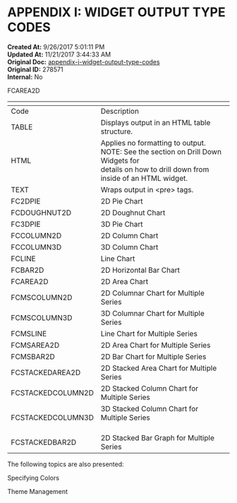 # APPENDIX I: WIDGET OUTPUT TYPE CODES

**Created At:** 9/26/2017 5:01:11 PM  
**Updated At:** 11/21/2017 3:44:33 AM  
**Original Doc:** [appendix-i-widget-output-type-codes](https://docs.zumasys.com/36577-mv-dashboard/appendix-i-widget-output-type-codes)  
**Original ID:** 278571  
**Internal:** No  


FCAREA2D


| <!----> | <!----> |
| --- | --- |
| Code<br> | Description<br> |
| TABLE<br> | Displays output in an HTML table structure.<br> |
| HTML<br> | Applies no formatting to output.<br>NOTE: See the section on Drill Down Widgets for<br>details on how to drill down from inside of an HTML widget.<br> |
| TEXT<br> | Wraps output in &lt;pre&gt; tags.<br> |
| FC2DPIE<br> | 2D Pie Chart<br> |
| FCDOUGHNUT2D<br> | 2D Doughnut Chart<br> |
| FC3DPIE<br> | 3D Pie Chart<br> |
| FCCOLUMN2D<br> | 2D Column Chart<br> |
| FCCOLUMN3D<br> | 3D Column Chart<br> |
| FCLINE<br> | Line Chart<br> |
| FCBAR2D<br> | 2D Horizontal Bar Chart<br> |
| FCAREA2D<br> | 2D Area Chart<br> |
| FCMSCOLUMN2D<br> | 2D Columnar Chart for Multiple Series<br> |
| FCMSCOLUMN3D<br> | 3D Columnar Chart for Multiple Series<br> |
| FCMSLINE<br> | Line Chart for Multiple Series<br> |
| FCMSAREA2D<br> | 2D Area Chart for Multiple Series<br> |
| FCMSBAR2D<br> | 2D Bar Chart for Multiple Series<br> |
| FCSTACKEDAREA2D<br> | 2D Stacked Area Chart for Multiple Series<br> |
| FCSTACKEDCOLUMN2D<br> | 2D Stacked Column Chart for Multiple Series<br> |
| FCSTACKEDCOLUMN3D<br> | 3D Stacked Column Chart for Multiple Series<br><br> |
| FCSTACKEDBAR2D<br> | 2D Stacked Bar Graph for Multiple Series<br> |


The following topics are also presented:

Specifying Colors

Theme Management
